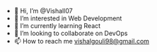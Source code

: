 - 👋 Hi, I’m @Vishall07
- 👀 I’m interested in Web Development
- 🌱 I’m currently learning React
- 💞️ I’m looking to collaborate on DevOps
- 📫 How to reach me vishalgouli98@gmail.com

<!---
Vishall07/Vishall07 is a ✨ special ✨ repository because its `README.md` (this file) appears on your GitHub profile.
You can click the Preview link to take a look at your changes.
--->

